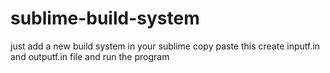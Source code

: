 # sublime-build-system
just add a new build system in your sublime 
copy paste this
create inputf.in and outputf.in file 
and run the program
